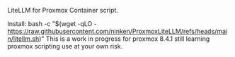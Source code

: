 LiteLLM for Proxmox Container script.

Install: bash -c "$(wget -qLO - https://raw.githubusercontent.com/ninken/ProxmoxLiteLLM/refs/heads/main/litellm.sh)"
This is a work in progress for proxmox 8.4.1 still learning proxmox scripting use at your own risk. 
